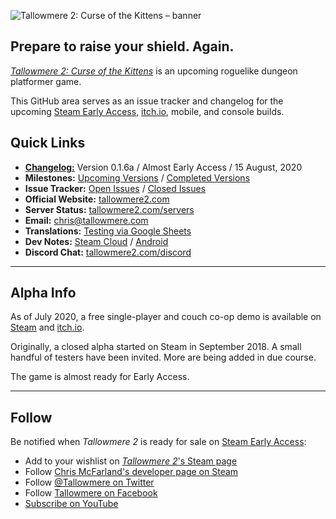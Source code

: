 ![Tallowmere 2: Curse of the Kittens – banner](https://i.imgur.com/78YrV6R.jpg)

## Prepare to raise your shield. Again.

[_Tallowmere 2: Curse of the Kittens_](https://www.tallowmere2.com/) is an upcoming roguelike dungeon platformer game.

This GitHub area serves as an issue tracker and changelog for the upcoming [Steam Early Access](https://store.steampowered.com/app/655740/Tallowmere_2_Curse_of_the_Kittens/), [itch.io](https://chrisnzl.itch.io/tallowmere-2-curse-of-the-kittens), mobile, and console builds.

## Quick Links
- [**Changelog:**](https://github.com/ChrisNZL/Tallowmere2/wiki/Changelog) Version 0.1.6a / Almost Early Access / 15 August, 2020
- **Milestones:** [Upcoming Versions](https://github.com/ChrisNZL/Tallowmere2/milestones) / [Completed Versions](https://github.com/ChrisNZL/Tallowmere2/milestones?state=closed)
- **Issue Tracker:** [Open Issues](https://github.com/ChrisNZL/Tallowmere2/issues) / [Closed Issues](https://github.com/ChrisNZL/Tallowmere2/issues?q=is%3Aissue+is%3Aclosed)
- **Official Website:** [tallowmere2.com](https://tallowmere2.com)
- **Server Status:** [tallowmere2.com/servers](https://tallowmere2.com/servers)
- **Email:** [chris@tallowmere.com](mailto:chris@tallowmere.com)
- **Translations:** [Testing via Google Sheets](https://github.com/ChrisNZL/Tallowmere2/wiki/Translations:-Testing-via-Google-Sheets)
- **Dev Notes:** [Steam Cloud](https://github.com/ChrisNZL/Tallowmere2/wiki/Dev:-Steam-Cloud-notes) / [Android](https://github.com/ChrisNZL/Tallowmere2/wiki/Dev:-Android-notes)
- **Discord Chat:** [tallowmere2.com/discord](https://tallowmere2.com/discord)

---

## Alpha Info

As of July 2020, a free single-player and couch co-op demo is available on [Steam](https://store.steampowered.com/app/655740/Tallowmere_2_Curse_of_the_Kittens/) and [itch.io](https://chrisnzl.itch.io/tallowmere-2-curse-of-the-kittens).

Originally, a closed alpha started on Steam in September 2018. A small handful of testers have been invited. More are being added in due course.

The game is almost ready for Early Access.

---

## Follow

Be notified when _Tallowmere 2_ is ready for sale on [Steam Early Access](https://store.steampowered.com/app/655740/Tallowmere_2_Curse_of_the_Kittens/):
- Add to your wishlist on [_Tallowmere 2_'s Steam page](https://store.steampowered.com/app/655740/Tallowmere_2_Curse_of_the_Kittens/)
- Follow [Chris McFarland's developer page on Steam](https://store.steampowered.com/dev/cmcfarland/)
- Follow [@Tallowmere on Twitter](https://twitter.com/Tallowmere)
- Follow [Tallowmere on Facebook](https://facebook.com/Tallowmere)
- [Subscribe on YouTube](https://youtube.com/user/Tallowmere)
